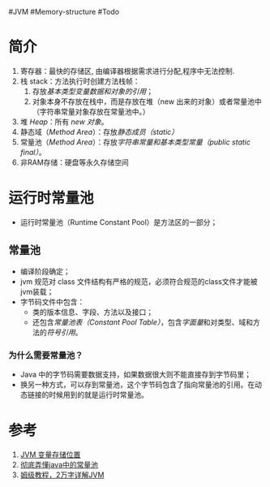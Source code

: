 #JVM #Memory-structure #Todo 

# 简介
1. 寄存器：最快的存储区, 由编译器根据需求进行分配,程序中无法控制.  
2. 栈 stack：方法执行时创建方法栈帧：
	1. 存放*基本类型变量数据和对象的引用*；
	2. 对象本身不存放在栈中，而是存放在堆（new 出来的对象）或者常量池中（字符串常量对象存放在常量池中。）  
3. 堆 *Heap*：所有 *new 对象*。  
4. 静态域（*Method Area*）：存放*静态成员（static）*  
5. 常量池（*Method Area*）：存放*字符串常量和基本类型常量（public static final）*。  
6. 非RAM存储：硬盘等永久存储空间

# 运行时常量池
- 运行时常量池（Runtime Constant Pool）是方法区的一部分；

## 常量池
- 编译阶段确定；
- jvm 规范对 class 文件结构有严格的规范，必须符合规范的class文件才能被jvm装载；
- 字节码文件中包含：
	- 类的版本信息、字段、方法以及接口；
	- 还包含*常量池表（Constant Pool Table）*，包含*字面量*和对类型、域和方法的*符号引用*。
### 为什么需要常量池？
-  Java 中的字节码需要数据支持，如果数据很大则不能直接存到字节码里；
- 换另一种方式，可以存到常量池，这个字节码包含了指向常量池的引用。在动态链接的时候用到的就是运行时常量池。

# 参考
1. [JVM 变量存储位置](https://www.cnblogs.com/sw008/p/11054352.html)
2. [彻底弄懂java中的常量池](https://cloud.tencent.com/developer/article/1450501)
3. [姆级教程，2万字详解JVM](https://cloud.tencent.com/developer/article/1894039)
